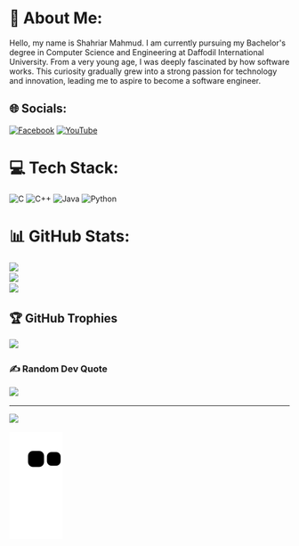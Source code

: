 # 💫 About Me:
Hello, my name is Shahriar Mahmud. I am currently pursuing my Bachelor's degree in Computer Science and Engineering at Daffodil International University. From a very young age, I was deeply fascinated by how software works. This curiosity gradually grew into a strong passion for technology and innovation, leading me to aspire to become a software engineer.


## 🌐 Socials:
[![Facebook](https://img.shields.io/badge/Facebook-%231877F2.svg?logo=Facebook&logoColor=white)](https://facebook.com/https://www.facebook.com/shahriar.mahmud227?rdid=xaHHQHkAOYnCZ5Tw&share_url=https%3A%2F%2Fwww.facebook.com%2Fshare%2F1J5ymntMEt%2F#) [![YouTube](https://img.shields.io/badge/YouTube-%23FF0000.svg?logo=YouTube&logoColor=white)](https://youtube.com/@https://www.youtube.com/@shahriarmahmud6031) 

# 💻 Tech Stack:
![C](https://img.shields.io/badge/c-%2300599C.svg?style=for-the-badge&logo=c&logoColor=white) ![C++](https://img.shields.io/badge/c++-%2300599C.svg?style=for-the-badge&logo=c%2B%2B&logoColor=white) ![Java](https://img.shields.io/badge/java-%23ED8B00.svg?style=for-the-badge&logo=openjdk&logoColor=white) ![Python](https://img.shields.io/badge/python-3670A0?style=for-the-badge&logo=python&logoColor=ffdd54)
# 📊 GitHub Stats:
![](https://github-readme-stats.vercel.app/api?username=shahriar64&theme=dark&hide_border=false&include_all_commits=false&count_private=false)<br/>
![](https://nirzak-streak-stats.vercel.app/?user=shahriar64&theme=dark&hide_border=false)<br/>
![](https://github-readme-stats.vercel.app/api/top-langs/?username=shahriar64&theme=dark&hide_border=false&include_all_commits=false&count_private=false&layout=compact)

## 🏆 GitHub Trophies
![](https://github-profile-trophy.vercel.app/?username=shahriar64&theme=radical&no-frame=false&no-bg=true&margin-w=4)

### ✍️ Random Dev Quote
![](https://quotes-github-readme.vercel.app/api?type=horizontal&theme=radical)

---
[![](https://visitcount.itsvg.in/api?id=shahriar64&icon=0&color=0)](https://visitcount.itsvg.in)

<!-- Proudly created with GPRM ( https://gprm.itsvg.in ) -->

![snake gif](https://github.com/shahriar64/shahriar64/blob/output/github-contribution-grid-snake.svg)
